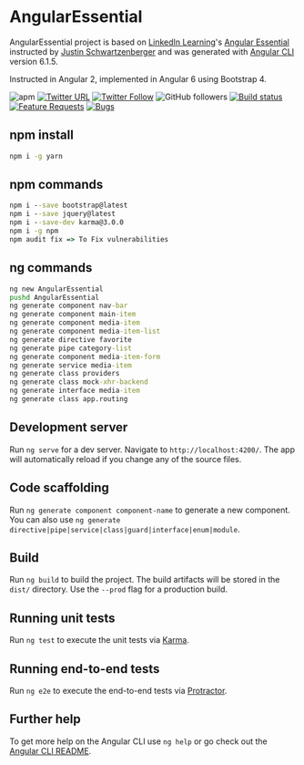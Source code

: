 # AngularEssential

AngularEssential project is based on [LinkedIn Learning](https://www.linkedin.com/learning)'s [Angular Essential](https://www.linkedin.com/learning/angular-essential-training) instructed by [Justin Schwartzenberger](https://www.linkedin.com/learning/instructors/justin-schwartzenberger) and was generated with [Angular CLI](https://github.com/angular/angular-cli) version 6.1.5.

Instructed in Angular 2, implemented in Angular 6 using Bootstrap 4.

![apm](https://img.shields.io/apm/l/vim-mode.svg)
[![Twitter URL](https://img.shields.io/twitter/url/http/shields.io.svg?style=social)](https://twitter.com/iAvinashVarma) [![Twitter Follow](https://img.shields.io/twitter/follow/iAvinashVarma.svg?style=social&label=Follow)](https://twitter.com/iAvinashVarma)
![GitHub followers](https://img.shields.io/github/followers/iAvinashVarma.svg?style=flat-square&label=Follow)
[![Build status](https://avvarma.visualstudio.com/ProgLan/_apis/build/status/AngularEssential?branchName=master)](https://avvarma.visualstudio.com/ProgLan/_build/latest?definitionId=6)
[![Feature Requests](https://img.shields.io/github/issues/iAvinashVarma/AngularEssential/feature-request.svg)](https://github.com/iAvinashVarma/AngularEssential/issues?q=is%3Aopen+is%3Aissue+label%3Afeature-request+sort%3Areactions-%2B1-desc)
[![Bugs](https://img.shields.io/github/issues/iAvinashVarma/AngularEssential/bug.svg)](https://github.com/iAvinashVarma/AngularEssential/issues?utf8=✓&q=is%3Aissue+is%3Aopen+label%3Abug)

## npm install

```cmd
npm i -g yarn
```

## npm commands

```cmd
npm i --save bootstrap@latest
npm i --save jquery@latest
npm i --save-dev karma@3.0.0
npm i -g npm
npm audit fix => To Fix vulnerabilities
```

## ng commands

```cmd
ng new AngularEssential
pushd AngularEssential
ng generate component nav-bar
ng generate component main-item
ng generate component media-item
ng generate component media-item-list
ng generate directive favorite
ng generate pipe category-list
ng generate component media-item-form
ng generate service media-item
ng generate class providers
ng generate class mock-xhr-backend
ng generate interface media-item
ng generate class app.routing
```

## Development server

Run `ng serve` for a dev server. Navigate to `http://localhost:4200/`. The app will automatically reload if you change any of the source files.

## Code scaffolding

Run `ng generate component component-name` to generate a new component. You can also use `ng generate directive|pipe|service|class|guard|interface|enum|module`.

## Build

Run `ng build` to build the project. The build artifacts will be stored in the `dist/` directory. Use the `--prod` flag for a production build.

## Running unit tests

Run `ng test` to execute the unit tests via [Karma](https://karma-runner.github.io).

## Running end-to-end tests

Run `ng e2e` to execute the end-to-end tests via [Protractor](http://www.protractortest.org/).

## Further help

To get more help on the Angular CLI use `ng help` or go check out the [Angular CLI README](https://github.com/angular/angular-cli/blob/master/README.md).
